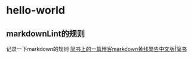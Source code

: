 # hello-world

## markdownLint的规则

记录一下markdown的规则 [简书上的一篇博客markdown黄线警告中文版|简书](<https://www.jianshu.com/p/51523a1c6fe1>)